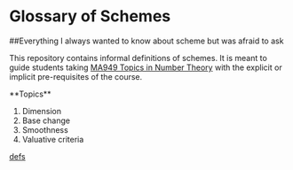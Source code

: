# Glossary of Schemes
<!--# adomani.github.io -->

##Everything I always wanted to know about scheme but was afraid to ask

This repository contains informal definitions of schemes.  It is meant to guide students taking <a href="https://warwick.ac.uk/fac/sci/maths/postgrad/current/phd_studies/modules/ma939/" target="_blank">MA949 Topics in Number Theory</a> with the explicit or implicit pre-requisites of the course.

<p>
**Topics**

1. Dimension
1. Base change
1. Smoothness
1. Valuative criteria


<!--<a href="README.md">ReadMe</a>. -->

[defs](defs.html)
